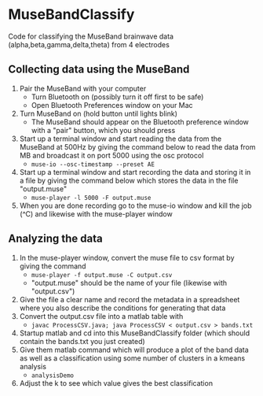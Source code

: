 # MuseBandClassify

Code for classifying the MuseBand brainwave data (alpha,beta,gamma,delta,theta) from 4 electrodes

## Collecting data using the MuseBand

1. Pair the MuseBand with your computer
   * Turn Bluetooth on (possibly turn it off first to be safe)
   * Open Bluetooth Preferences window on your Mac
2. Turn MuseBand on (hold button until lights blink)
   * The MuseBand should appear on the Bluetooth preference window with a "pair" button, which you should press
3. Start up a terminal window and start reading the data from the MuseBand at 500Hz
by giving the command below to read the data from MB and broadcast it on port 5000 using the osc protocol 
   * `muse-io --osc-timestamp --preset AE`
5. Start up a terminal window and start recording the data and storing it in a file by giving the command
below which stores the data in the file "output.muse"
   * `muse-player -l 5000 -F output.muse`
6. When you are done recording go to the muse-io window and kill the job (^C) and likewise with the muse-player window

## Analyzing the data

1. In the muse-player window, convert the muse file to csv format by giving the command
   * `muse-player -f output.muse -C output.csv`
   * "output.muse" should be the name of your file (likewise with "output.csv")
2. Give the file a clear name and record the metadata in a spreadsheet where you also describe the conditions for generating that data
3. Convert the output.csv file into a matlab table with
   * `javac ProcessCSV.java; java ProcessCSV < output.csv > bands.txt`
4. Startup matlab and cd into this MuseBandClassify folder (which should contain the bands.txt you just created)
5. Give them matlab command which will produce a plot of the band data as well as a classification 
using some number of clusters in a kmeans analysis
   * `analysisDemo`
6. Adjust the k to see which value gives the best classification

